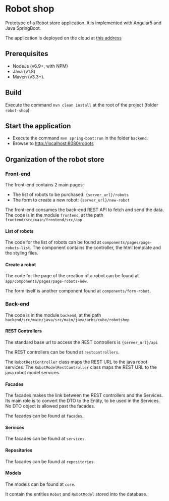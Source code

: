 # Robot shop

Prototype of a Robot store application. It is implemented with Angular5 and Java SpringBoot.

The application is deployed on the cloud at [this address](https://bollenma-robot-shop.herokuapp.com/)


## Prerequisites

- NodeJs (v6.9+, with NPM)
- Java (v1.8)
- Maven (v3.3+).

## Build

Execute the command `mvn clean install` at the root of the project (folder `robot-shop`)

## Start the application

- Execute the command `mvn spring-boot:run` in the folder `backend`.
- Browse to [http://localhost:8080/robots](http://localhost:8080/robots)

## Organization of the robot store

### Front-end

The front-end contains 2 main pages: 
- The list of robots to be purchased: `{server_url}/robots`
- The form to create a new robot: `{server_url}/new-robot`

The front-end consumes the back-end REST API to fetch and send the data.
The code is in the module `frontend`, at the path `frontend/src/main/frontend/src/app`
#### List of robots

The code for the list of robots can be found at `components/pages/page-robots-list`.
The component contains the controller, the html template and the styling files.

#### Create a robot

The code for the page of the creation of a robot can be found at `app/components/pages/page-robots-new`.

The form itself is another component found at `components/form-robot`.

### Back-end

The code is in the module `backend`, at the path `backend/src/main/java/src/main/java/arhs/cube/robotshop`

#### REST Controllers

The standard base url to access the REST controllers is `{server_url}/api`

The REST controllers can be found at `restcontrollers`.

The `RobotRestController` class maps the REST URL to the java robot services.
The `RobotModelRestController` class maps the REST URL to the java robot model services.

#### Facades
The facades makes the link between the REST controllers and the Services.
Its main role is to convert the DTO to the Entity, to be used in the Services. 
No DTO object is allowed past the facades.

The facades can be found at `facades`.

#### Services

The facades can be found at `services`.

#### Repositories

The facades can be found at `repositories`.

#### Models

The models can be found at `core`.

It contain the entities `Robot` and `RobotModel` stored into the database.